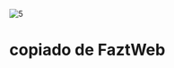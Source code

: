 ![5](https://github.com/DanteDeFlorencia77/w/assets/4090490/daf9bdaa-a1a5-40d6-b188-bbc4536971cc)
<h1>copiado de FaztWeb</h1>

